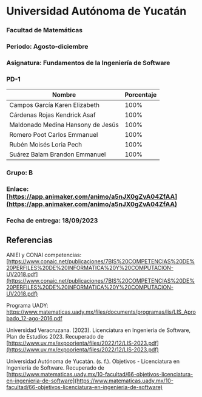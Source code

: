 ﻿
  
# Universidad Autónoma de Yucatán
### Facultad de Matemáticas

### Periodo: Agosto-diciembre

### Asignatura: Fundamentos de la Ingeniería de Software

### PD-1


| Nombre | Porcentaje |
|--------| --------|
|Campos García Karen Elizabeth|100%
|Cárdenas Rojas Kendrick Asaf |100%
|Maldonado Medina Hansony de Jesús|100%
|Romero Poot Carlos Emmanuel|100%
|Rubén Moisés Loria Pech|100%
|Suárez Balam Brandon Emmanuel|100%

### Grupo: B

### Enlace: [https://app.animaker.com/animo/a5nJX0gZvA04ZfAA](https://app.animaker.com/animo/a5nJX0gZvA04ZfAA)

### Fecha de entrega: 18/09/2023  	

## Referencias

ANIEI y CONAI competencias: [https://www.conaic.net/publicaciones/7BIS%20COMPETENCIAS%20DE%20PERFILES%20DE%20INFORMATICA%20Y%20COMPUTACION-UV2018.pdf](https://www.conaic.net/publicaciones/7BIS%20COMPETENCIAS%20DE%20PERFILES%20DE%20INFORMATICA%20Y%20COMPUTACION-UV2018.pdf)

Programa UADY: https://www.matematicas.uady.mx/files/documents/programas/lis/LIS_Aprobado_12-ago-2016.pdf

Universidad Veracruzana. (2023). Licenciatura en Ingeniería de Software, Plan de Estudios 2023. Recuperado de [https://www.uv.mx/expoorienta/files/2022/12/LIS-2023.pdf](https://www.uv.mx/expoorienta/files/2022/12/LIS-2023.pdf)

Universidad Autónoma de Yucatán. (s. f.). Objetivos - Licenciatura en Ingeniería de Software. Recuperado de [https://www.matematicas.uady.mx/10-facultad/66-objetivos-licenciatura-en-ingenieria-de-software](https://www.matematicas.uady.mx/10-facultad/66-objetivos-licenciatura-en-ingenieria-de-software)
